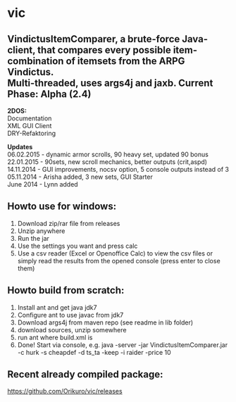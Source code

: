 vic
===

VindictusItemComparer, a brute-force Java-client, that compares every possible item-combination of itemsets from the ARPG Vindictus.  
Multi-threaded, uses args4j and jaxb.
Current Phase: Alpha (2.4)
------
**2DOS:**   
Documentation   
XML GUI Client   
DRY-Refaktoring

**Updates**   
06.02.2015 - dynamic armor scrolls, 90 heavy set, updated 90 bonus   
22.01.2015 - 90sets, new scroll mechanics, better outputs (crit,aspd)   
14.11.2014 - GUI improvements, nocsv option, 5 console outputs instead of 3   
05.11.2014 - Arisha added, 3 new sets, GUI Starter   
June 2014 - Lynn added

Howto use for windows:
---
1) Download zip/rar file from releases   
2) Unzip anywhere   
3) Run the jar   
4) Use the settings you want and press calc   
5) Use a csv reader (Excel or Openoffice Calc) to view the csv files or simply read the results from the opened console (press enter to close them)

Howto build from scratch:
---
1) Install ant and get java jdk7  
2) Configure ant to use javac from jdk7   
3) Download args4j from maven repo (see readme in lib folder)   
4) download sources, unzip somewhere  
5) run ant where build.xml is   
6) Done! Start via console, e.g. java -server -jar VindictusItemComparer.jar -c hurk -s cheapdef -d ts_ta -keep -i raider -price 10

Recent already compiled package:
---
https://github.com/Orikuro/vic/releases
